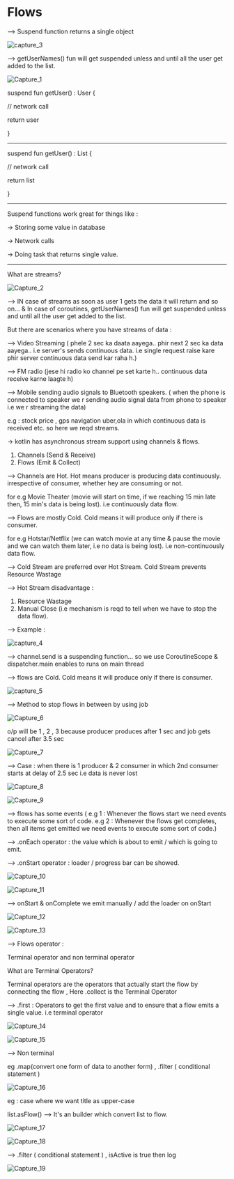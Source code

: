 # Flows

--> Suspend function returns a single object

![capture_3](https://user-images.githubusercontent.com/47368515/189876487-0827afeb-2b72-4403-a1b1-2a524467ce89.png)

--> getUserNames() fun will get suspended unless and until all the user get added to the list.

![Capture_1](https://user-images.githubusercontent.com/47368515/189870973-db27fd6c-11be-4574-bcf5-b974e7d3914e.PNG)


suspend fun getUser() : User
{

// network call

return user

}

------------------------------------

suspend fun getUser() : List<User>
{

// network call

return list

}

-----------------------------------

Suspend functions work great for things like : 

-> Storing some value in database

-> Network calls

-> Doing task that returns single value.

------------------------------------
What are streams?
  
  ![Capture_2](https://user-images.githubusercontent.com/47368515/189871133-b2fd9fe6-9041-4244-88ec-56541c395614.PNG)
  
  --> IN case of streams as soon as user 1 gets the data it will return and so on... & In case of coroutines, getUserNames() fun will get suspended unless and until all the user get added to the list.

But there are scenarios where you have streams of data : 

--> Video Streaming ( phele 2 sec ka daata aayega.. phir next 2 sec ka data aayega..
i.e server's sends continuous data.
i.e single request raise kare phir server continuous data send kar raha h.)

--> FM radio (jese hi radio ko channel pe set karte h.. continuous data receive karne laagte h)

--> Mobile sending audio signals to Bluetooth speakers.
( when the phone is connected to speaker we r sending audio signal data from phone to speaker i.e we r streaming the data)

e.g : stock price , gps navigation uber,ola in  which continuous data is received etc. so here we reqd streams.


-> kotlin has asynchronous stream support using channels & flows.

1) Channels (Send & Receive)
2) Flows (Emit & Collect)

--> Channels are Hot.
Hot means producer is producing data continuously. 
irrespective of consumer, whether hey are consuming or not.

for e.g Movie Theater (movie will start on time, if we reaching 15 min late then, 15 min's data is being lost). 
i.e continuously data flow.

--> Flows are mostly Cold.
Cold means it will produce only if there is consumer. 


for e.g Hotstar/Netflix (we can watch movie at any time & pause the movie and we can watch them later, i.e no data is being lost). 
i.e non-continuously data flow.

--> Cold Stream are preferred over Hot Stream.
Cold Stream prevents Resource Wastage

--> Hot Stream
disadvantage : 
1) Resource Wastage
2) Manual Close (i.e mechanism is reqd to tell when we have to stop the data flow).
  
  
--> Example : 
  
  ![capture_4](https://user-images.githubusercontent.com/47368515/189876916-5e99e7ab-0657-4749-89b4-6e26ee171c0f.png)
 
   --> channel.send is a suspending function... so we use CoroutineScope & dispatcher.main enables to runs on main thread


--> flows are Cold. Cold means it will produce only if there is consumer. 

![capture_5](https://user-images.githubusercontent.com/47368515/189884266-04a0bb74-08e7-444a-91b4-f3b16816d59d.PNG)

--> Method to stop flows in between by using job
  
  ![Capture_6](https://user-images.githubusercontent.com/47368515/189892945-115b9e45-f165-414e-a9c8-859bd6ed8271.PNG)

  o/p will be 1 , 2 , 3 because producer produces after 1 sec and job gets cancel after 3.5 sec
  
  ![Capture_7](https://user-images.githubusercontent.com/47368515/189893656-c0e48a47-c64d-40a5-91cf-b9278ea667e3.PNG)

  --> Case : when there is 1 producer & 2 consumer in which 2nd consumer starts at delay of 2.5 sec i.e data is never lost 
  
  ![Capture_8](https://user-images.githubusercontent.com/47368515/189898596-d815aebe-5813-4e3a-8087-a1d7994572a2.PNG)

  ![Capture_9](https://user-images.githubusercontent.com/47368515/189898656-7928aecd-d577-4864-9b63-dea4e2c3a0c4.PNG)
  
  --> flows has some events ( e.g 1 : Whenever the flows start we need events to execute some sort of code.
e.g 2 : Whenever the flows get completes, then all items get emitted we need events to execute some sort of code.)


--> .onEach operator : the value which is about to emit / which is going to emit.


--> .onStart operator : loader / progress bar can be showed.

  ![Capture_10](https://user-images.githubusercontent.com/47368515/190066972-adbe2c82-f872-4c3f-b386-2ef93717da26.PNG)
  
  ![Capture_11](https://user-images.githubusercontent.com/47368515/190067001-2af9ffb7-52d5-46e7-bee1-6938be08812c.PNG)
  
  --> onStart & onComplete we emit manually / add the loader on  onStart
  
  ![Capture_12](https://user-images.githubusercontent.com/47368515/190068535-819a4a46-ab0e-4f37-863b-b3b50e87e7a6.PNG)

  
  ![Capture_13](https://user-images.githubusercontent.com/47368515/190068566-72e2621f-bc2d-42d6-8184-cabdcf1e2789.PNG)

  
--> Flows operator :

Terminal operator and non terminal operator

What are Terminal Operators?

  Terminal operators are the operators that actually start the flow by connecting the flow , Here .collect is the Terminal Operator


--> .first : Operators to get the first value and to ensure that a flow emits a single value. i.e terminal operator
  
  
![Capture_14](https://user-images.githubusercontent.com/47368515/190071177-405d6952-12af-4ff3-97ac-ad430c623960.PNG)
  
  ![Capture_15](https://user-images.githubusercontent.com/47368515/190071194-48ac3908-8bff-44fd-b267-0e319e27b3a6.PNG)


--> Non terminal

eg .map(convert one form of data to another form) , .filter ( conditional statement )

![Capture_16](https://user-images.githubusercontent.com/47368515/190390347-3edd4269-ef75-46de-a3a1-635a0dd4faab.PNG)

eg : case where we want title as upper-case 

list.asFlow() --> It's an builder which convert list to flow.

![Capture_17](https://user-images.githubusercontent.com/47368515/190391474-ed098ac4-5695-48fd-a6a2-3af14c8a0c55.PNG)

![Capture_18](https://user-images.githubusercontent.com/47368515/190391503-2ab19fa2-ded3-4431-82e7-b6a9c8d40982.PNG)

-->  .filter ( conditional statement ) , isActive is true then log

![Capture_19](https://user-images.githubusercontent.com/47368515/190391549-49232288-48af-4316-9a87-a21572291258.PNG)




  
  

